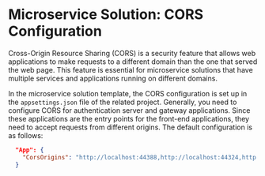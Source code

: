# Microservice Solution: CORS Configuration

Cross-Origin Resource Sharing (CORS) is a security feature that allows web applications to make requests to a different domain than the one that served the web page. This feature is essential for microservice solutions that have multiple services and applications running on different domains.

In the microservice solution template, the CORS configuration is set up in the `appsettings.json` file of the related project. Generally, you need to configure CORS for authentication server and gateway applications. Since these applications are the entry points for the front-end applications, they need to accept requests from different origins. The default configuration is as follows:

```json
  "App": {
    "CorsOrigins": "http://localhost:44388,http://localhost:44324,http://localhost:44377"
  }
```